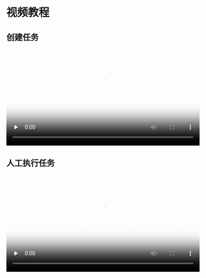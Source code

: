 # 视频教程

## 创建任务

<video id="video" controls="" preload="none" style="width:100%" poster="/file/video_cover.png">
      <source id="mp4" src="/file/任务创建演示视频.mov" type="video/mp4">
</video>

## 人工执行任务

<video id="video" controls="" preload="none" style="width:100%" poster="/file/video_cover.png">
      <source id="mp4" src="/file/任务调用演示视频.mov" type="video/mp4">
</video>
